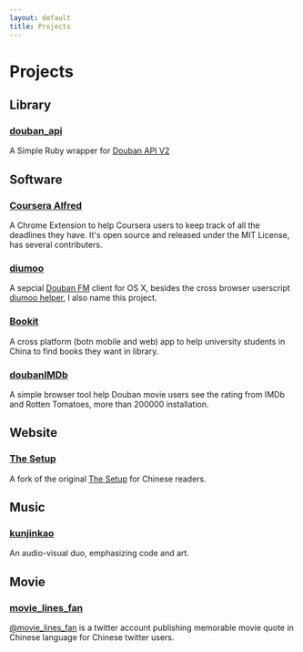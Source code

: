 ```yaml
---
layout: default
title: Projects
---
```


# Projects

## Library

### [douban_api][douban_api_github]

A Simple Ruby wrapper for [Douban API V2][douban_api_doc]


[douban_api_github]: https://github.com/seansay/douban_api
[douban_api_doc]: http://developers.douban.com/wiki/?title=api_v2


## Software


### [Coursera Alfred][alfred_github]

A Chrome Extension to help Coursera users to keep track of all the deadlines they have. It's open source and released under the MIT License, has several contributers.

[alfred_github]: https://github.com/xiuxiude/coursera_alfred


### [diumoo][diumoo_site]

A sepcial [Douban FM][douban_fm] client for OS X, besides the cross browser userscript [diumoo helper][diumoo_helper], I also name this project.

[diumoo_site]: http://diumoo.net/
[douban_fm]: http://douban.fm
[diumoo_helper]: http://diumoo.net/extensions/


### [Bookit][bookit_site]

A cross platform (botn mobile and web) app to help university students in China to find books they want in library.

[bookit_site]: http://bookitapp.org/


### [doubanIMDb][douban_imdb_github]

A simple browser tool help Douban movie users see the rating from IMDb and Rotten Tomatoes, more than 200000 installation.

[douban_imdb_github]: https://github.com/seansay/doubanIMDb


## Website

### [The Setup][the_setup]

A fork of the original [The Setup][the_setup_original] for Chinese readers.

[the_setup]: http://setup.xiuxiu.de/
[the_setup_original]: http://www.usesthis.com/


## Music

### [kunjinkao][kunjinkao_homepage]

An audio-visual duo, emphasizing code and art.

[kunjinkao_homepage]: http://site.douban.com/kunjinkao


## Movie

### [movie_lines_fan][movie_lines_twitter]

[@movie_lines_fan][movie_lines_twitter] is a twitter account publishing memorable movie quote in Chinese language for Chinese twitter users.

[movie_lines_twitter]: https://twitter.com/movielines_fan